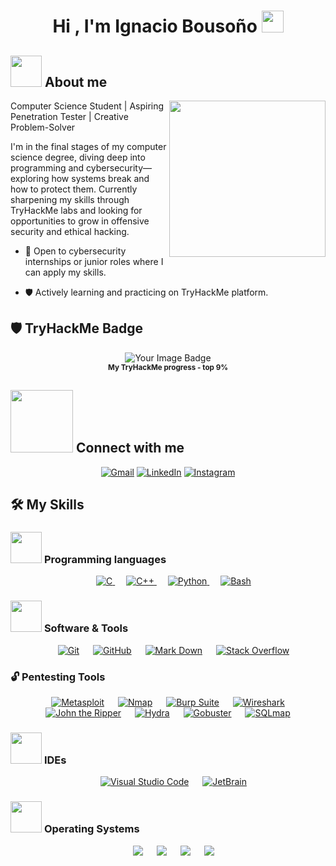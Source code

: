 <h1 align="center">Hi , I'm Ignacio Bousoño <img src="https://media.giphy.com/media/hvRJCLFzcasrR4ia7z/giphy.gif" width="35"></h1>

## <picture><img src = "https://github.com/7oSkaaa/7oSkaaa/blob/main/Images/about_me.gif?raw=true" width = 50px></picture> About me

<picture> <img align="right" src="https://github.com/7oSkaaa/7oSkaaa/blob/main/Images/Right_Side.gif?raw=true" width = 250px></picture>

Computer Science Student | Aspiring Penetration Tester | Creative Problem-Solver

I'm in the final stages of my computer science degree, diving deep into programming and cybersecurity—exploring how systems break and how to protect them. Currently sharpening my skills through TryHackMe labs and looking for opportunities to grow in offensive security and ethical hacking.
+  🔭  Open to cybersecurity internships or junior roles where I can apply my skills.
- 🛡️ Actively learning and practicing on TryHackMe platform.

## 🛡️ TryHackMe Badge

<p align="center">
  <img src="https://tryhackme-badges.s3.amazonaws.com/igna0213.png" alt="Your Image Badge" />
  <br>
  <sub><b> My TryHackMe progress - top 9% </b></sub>
</p>


## <picture> <img src="https://github.com/7oSkaaa/7oSkaaa/blob/main/Images/Connect-with-me.gif?raw=true" width="100px"> </picture> Connect with me
<p align="center">
	<a href="mailto:bousonoignacio@gmail.com"><img img src="https://img.shields.io/badge/gmail-%23EA4335.svg?style=plastic&logo=gmail&logoColor=white" alt="Gmail"/></a>
	<a href="https://www.linkedin.com/in/ignacio-bouso%C3%B1o-554b17205/"><img src="https://img.shields.io/badge/linkedin-%230A66C2.svg?style=plastic&logo=linkedin&logoColor=white" alt="LinkedIn"/></a>
  <a href="https://www.instagram.com/ignaciobousono/"><img src="https://img.shields.io/badge/instagram-%23E4405F.svg?style=plastic&logo=instagram&logoColor=white" alt="Instagram"/></a>
</p>

## 🛠️ My Skills

### <picture> <img src = "https://github.com/7oSkaaa/7oSkaaa/blob/main/Images/Programming_Languages.gif?raw=true" width = 50px>  </picture> Programming languages

<p align="center"> 
  &emsp; 
  <a href="https://www.cprogramming.com/" target="_blank"> 
    <img alt="C" src="https://img.shields.io/badge/C%20-%232370ED.svg?style=plastic&logo=c&logoColor=white">
  </a> 
  &emsp;
  <a href="https://www.w3schools.com/cpp/" target="_blank"> 
    <img alt="C++" src="https://img.shields.io/badge/C++%20-%2300599C.svg?style=plastic&logo=c%2B%2B&logoColor=white">
  </a> 
  &emsp;
   <a href="https://www.python.org" target="_blank">
    <img alt="Python" src="https://img.shields.io/badge/Python%20-%2314354C.svg?style=plastic&logo=python&logoColor=white">
  </a>
  &emsp; 
	<a href="https://www.gnu.org/software/bash/" target="_blank">
    <img alt="Bash" src="https://img.shields.io/badge/Bash%20-%24000ED.svg?style=plastic&logo=shell&logoColor=white">
  </a> 
</p>

 ### <picture> <img src = "https://github.com/7oSkaaa/7oSkaaa/blob/main/Images/Software_Tools.gif?raw=true" width = 50px>  </picture> Software & Tools
 
<p align="center">
  &emsp;
    <a href="#"><img alt="Git" src="https://img.shields.io/badge/Git%20-%23F05033.svg?style=plastic&logo=git&logoColor=white"></a>
  &emsp;
    <a href="#"><img alt="GitHub" src="https://img.shields.io/badge/github-%23181717.svg?style=plastic&logo=github&logoColor=white"></a>
  &emsp;
    <a href="#"><img alt="Mark Down" src="https://img.shields.io/badge/Markdown-000000?style=plastic&logo=markdown&logoColor=white"></a>
  &emsp;
    <a href="#"><img alt="Stack Overflow" src="https://img.shields.io/badge/-Stack%20Overflow-FE7A16?style=plastic&logo=stack-overflow&logoColor=white"></a>
</p>

### 🔓 Pentesting Tools

<p align="center">
  &emsp;
    <a href="#"><img alt="Metasploit" src="https://img.shields.io/badge/Metasploit-%23121011.svg?style=plastic&logo=metasploit&logoColor=white"></a>
  &emsp;
   <a href="#"><img alt="Nmap" src="https://img.shields.io/badge/🔍%20Nmap-CC3531.svg?style=plastic"></a>
  &emsp;
    <a href="#"><img alt="Burp Suite" src="https://img.shields.io/badge/Burp%20Suite-%23000000.svg?style=plastic&logo=burpsuite&logoColor=white"></a>
  &emsp;
    <a href="#"><img alt="Wireshark" src="https://img.shields.io/badge/Wireshark-%231679A7.svg?style=plastic&logo=wireshark&logoColor=white"></a>
  &emsp;
   <a href="#"><img alt="John the Ripper" src="https://img.shields.io/badge/🔑%20John%20the%20Ripper-8A2BE2.svg?style=plastic"></a>
  &emsp;
     <a href="#"><img alt="Hydra" src="https://img.shields.io/badge/🐉%20Hydra-3572A5.svg?style=plastic"></a>
  &emsp;
    <a href="#"><img alt="Gobuster" src="https://img.shields.io/badge/Gobuster-00ADD8.svg?style=plastic&logo=go&logoColor=white"></a>
  &emsp;
    <a href="#"><img alt="SQLmap" src="https://img.shields.io/badge/💉%20SQLmap-336791.svg?style=plastic"></a>
</p>

 ### <picture> <img src = "https://github.com/7oSkaaa/7oSkaaa/blob/main/Images/IDEs.gif?raw=true" width = 50px>  </picture> IDEs
 
<p align="center">
  &emsp;
    <a href="#"><img alt="Visual Studio Code" src="https://img.shields.io/badge/Visual%20Studio%20Code-0078d7.svg?style=plastic&logo=visual-studio-code&logoColor=white"></a>
  &emsp;
    <a href="#"><img alt="JetBrain" src="https://img.shields.io/badge/jetbrains-%23000000.svg?style=plastic&logo=jetbrains&logoColor=white" /></a>

</p>

 ### <picture> <img src = "https://github.com/7oSkaaa/7oSkaaa/blob/main/Images/OS.gif?raw=true" width = 50px>  </picture> Operating Systems
 
<p align="center">
  &emsp;
    <a href="#"><img src="https://img.shields.io/badge/Linux-FCC624?style=plastic&logo=linux&logoColor=black"></a>
  &emsp;
    <a href="#"><img src="https://img.shields.io/badge/Ubuntu-E95420?style=plastic&logo=ubuntu&logoColor=white"></a>
  &emsp;
    <a href="#"><img src="https://img.shields.io/badge/Windows-0078D6?style=plastic&logo=windows&logoColor=white"></a>
  &emsp;
    <a href="#"><img src="https://img.shields.io/badge/Kali%20Linux-557C94?style=plastic&logo=kali-linux&logoColor=white"></a>
</p>
	


